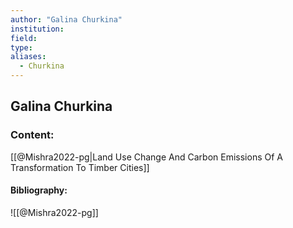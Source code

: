 ```yaml
---
author: "Galina Churkina"
institution:
field:
type:
aliases:
  - Churkina
---
```


## Galina Churkina

### Content:
[[@Mishra2022-pg|Land Use Change And Carbon Emissions Of A Transformation To Timber Cities]]

#### Bibliography:

![[@Mishra2022-pg]]